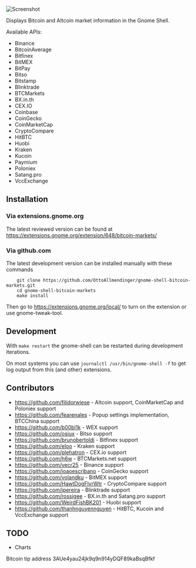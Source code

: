 ![Screenshot](https://github.com/OttoAllmendinger/gnome-shell-bitcoin-markets/blob/master/data/screenshot.png?raw=true)

Displays Bitcoin and Altcoin market information in the Gnome Shell.


Available APIs:

* Binance
* BitcoinAverage
* Bitfinex
* BitMEX
* BitPay
* Bitso
* Bitstamp
* Blinktrade
* BTCMarkets
* BX.in.th
* CEX.IO
* Coinbase
* CoinGecko
* CoinMarketCap
* CryptoCompare
* HitBTC
* Huobi
* Kraken
* Kucoin
* Paymium
* Poloniex
* Satang.pro
* VccExchange


## Installation

### Via extensions.gnome.org

The latest reviewed version can be found at
https://extensions.gnome.org/extension/648/bitcoin-markets/

### Via github.com

The latest development version can be installed manually with these commands

        git clone https://github.com/OttoAllmendinger/gnome-shell-bitcoin-markets.git
        cd gnome-shell-bitcoin-markets
        make install

Then go to https://extensions.gnome.org/local/ to turn on the extension or use
gnome-tweak-tool.


## Development

With `make restart` the gnome-shell can be restarted during development iterations.

On most systems you can use `journalctl /usr/bin/gnome-shell -f` to get log output from this (and other) extensions.

## Contributors

* https://github.com/filidorwiese - Altcoin support, CoinMarketCap and Poloniex support
* https://github.com/fearenales - Popup settings implementation, BTCChina support
* https://github.com/b00bl1k - WEX support
* https://github.com/osiux - Bitso support
* https://github.com/brunobertoldi - Bitfinex support
* https://github.com/eloo - Kraken support
* https://github.com/plehatron - CEX.io support
* https://github.com/h6w - BTCMarkets.net support
* https://github.com/vecr25 - Binance support
* https://github.com/joaoescribano - CoinGecko support
* https://github.com/volandku - BitMEX support
* https://github.com/HawtDogFlvrWtr - CryptoCompare support
* https://github.com/jpereira - Blinktrade support
* https://github.com/rossigee - BX.in.th and Satang.pro support
* https://github.com/WeirdFishBK201 - Huobi support
* https://github.com/thanhnguyennguyen - HitBTC, Kucoin and VccExchange support

## TODO

* Charts

Bitcoin tip address 3AUe4yau24jk9q9n914yDQF89kaBsqBfkf
